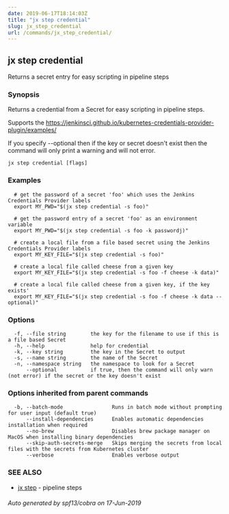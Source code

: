 ```yaml
---
date: 2019-06-17T18:14:03Z
title: "jx step credential"
slug: jx_step_credential
url: /commands/jx_step_credential/
---
```

## jx step credential

Returns a secret entry for easy scripting in pipeline steps

### Synopsis

Returns a credential from a Secret for easy scripting in pipeline steps. 

Supports the https://jenkinsci.github.io/kubernetes-credentials-provider-plugin/examples/

If you specify --optional then if the key or secret doesn't exist then the command will only print a warning and will not error.

```
jx step credential [flags]
```

### Examples

```
  # get the password of a secret 'foo' which uses the Jenkins Credentials Provider labels
  export MY_PWD="$(jx step credential -s foo)"
  
  # get the password entry of a secret 'foo' as an environment variable
  export MY_PWD="$(jx step credential -s foo -k passwordj)"
  
  # create a local file from a file based secret using the Jenkins Credentials Provider labels
  export MY_KEY_FILE="$(jx step credential -s foo)"
  
  # create a local file called cheese from a given key
  export MY_KEY_FILE="$(jx step credential -s foo -f cheese -k data)"
  
  # create a local file called cheese from a given key, if the key exists'
  export MY_KEY_FILE="$(jx step credential -s foo -f cheese -k data --optional)"
```

### Options

```
  -f, --file string        the key for the filename to use if this is a file based Secret
  -h, --help               help for credential
  -k, --key string         the key in the Secret to output
  -s, --name string        the name of the Secret
  -n, --namespace string   the namespace to look for a Secret
      --optional           if true, then the command will only warn (not error) if the secret or the key doesn't exist
```

### Options inherited from parent commands

```
  -b, --batch-mode                Runs in batch mode without prompting for user input (default true)
      --install-dependencies      Enables automatic dependencies installation when required
      --no-brew                   Disables brew package manager on MacOS when installing binary dependencies
      --skip-auth-secrets-merge   Skips merging the secrets from local files with the secrets from Kubernetes cluster
      --verbose                   Enables verbose output
```

### SEE ALSO

* [jx step](/commands/jx_step/)	 - pipeline steps

###### Auto generated by spf13/cobra on 17-Jun-2019

